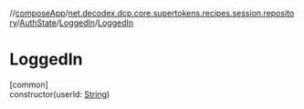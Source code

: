 //[composeApp](../../../../index.md)/[net.decodex.dcp.core.supertokens.recipes.session.repository](../../index.md)/[AuthState](../index.md)/[LoggedIn](index.md)/[LoggedIn](-logged-in.md)

# LoggedIn

[common]\
constructor(userId: [String](https://kotlinlang.org/api/latest/jvm/stdlib/kotlin/-string/index.html))
